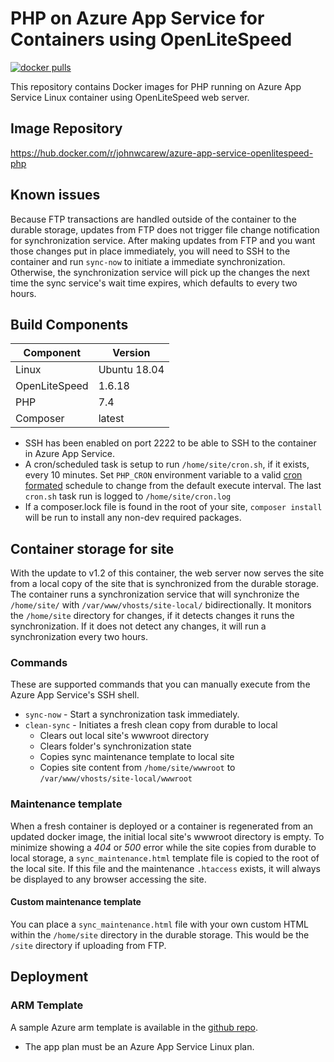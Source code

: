 # PHP on Azure App Service for Containers using OpenLiteSpeed
[![docker pulls](https://img.shields.io/docker/pulls/johnwcarew/azure-app-service-openlitespeed-php?style=flat&color=blue)](https://hub.docker.com/r/johnwcarew/azure-app-service-openlitespeed-php)

This repository contains Docker images for PHP running on Azure App Service Linux container using OpenLiteSpeed web server.

## Image Repository
https://hub.docker.com/r/johnwcarew/azure-app-service-openlitespeed-php

## Known issues
Because FTP transactions are handled outside of the container to the durable storage, updates from FTP does not trigger file change notification for synchronization service. After making updates from FTP and you want those changes put in place immediately, you will need to SSH to the container and run `sync-now` to initiate a immediate synchronization. Otherwise, the synchronization service will pick up the changes the next time the sync service's wait time expires, which defaults to every two hours.

## Build Components

| Component     | Version      |
| ------------- | ------------ |
| Linux         | Ubuntu 18.04 |
| OpenLiteSpeed | 1.6.18       |
| PHP           | 7.4          |
| Composer      | latest       |

* SSH has been enabled on port 2222 to be able to SSH to the container in Azure App Service.
* A cron/scheduled task is setup to run `/home/site/cron.sh`, if it exists, every 10 minutes. Set `PHP_CRON` environment variable to a valid [cron formated](https://en.wikipedia.org/wiki/Cron) schedule to change from the default execute interval. The last `cron.sh` task run is logged to `/home/site/cron.log`
* If a composer.lock file is found in the root of your site, `composer install` will be run to install any non-dev required packages.

## Container storage for site

With the update to v1.2 of this container, the web server now serves the site from a local copy of the site that is synchronized from the durable storage. The container runs a synchronization service that will synchronize the `/home/site/` with `/var/www/vhosts/site-local/` bidirectionally. It monitors the `/home/site` directory for changes, if it detects changes it runs the synchronization. If it does not detect any changes, it will run a synchronization every two hours.

### Commands

These are supported commands that you can manually execute from the Azure App Service's SSH shell.

* `sync-now` - Start a synchronization task immediately.
* `clean-sync` - Initiates a fresh clean copy from durable to local
  * Clears out local site's wwwroot directory 
  * Clears folder's synchronization state
  * Copies sync maintenance template to local site
  * Copies site content from `/home/site/wwwroot` to `/var/www/vhosts/site-local/wwwroot`

### Maintenance template

When a fresh container is deployed or a container is regenerated from an updated docker image, the initial local site's wwwroot directory is empty. To minimize showing a *404* or *500* error while the site copies from durable to local storage, a `sync_maintenance.html` template file is copied to the root of the local site. If this file and the maintenance `.htaccess` exists, it will always be displayed to any browser accessing the site.

#### Custom maintenance template

You can place a `sync_maintenance.html` file with your own custom HTML within the `/home/site` directory in the durable storage. This would be the `/site` directory if uploading from FTP.

## Deployment

### ARM Template
A sample Azure arm template is available in the [github repo](https://github.com/johnwc/azure-app-service-openlitespeed-php-container/blob/master/infra.arm.json). 

* The app plan must be an Azure App Service Linux plan.